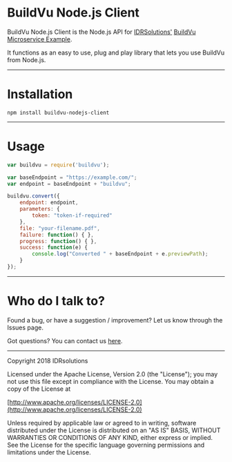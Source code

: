 # BuildVu Node.js Client #

BuildVu Node.js Client is the Node.js API for [IDRSolutions'](https://www.idrsolutions.com) [BuildVu Microservice Example](https://github.com/idrsolutions/buildvu-microservice-example).

It functions as an easy to use, plug and play library that lets you use BuildVu from Node.js. 

-----

# Installation #

```
npm install buildvu-nodejs-client
```

-----

# Usage #

```javascript
var buildvu = require('buildvu');

var baseEndpoint = "https://example.com/";
var endpoint = baseEndpoint + "buildvu";

buildvu.convert({
    endpoint: endpoint,
    parameters: {
        token: "token-if-required"
    },
    file: "your-filename.pdf",
    failure: function() { },
    progress: function() { },
    success: function(e) {
        console.log("Converted " + baseEndpoint + e.previewPath);
    }
});
```

-----

# Who do I talk to? #

Found a bug, or have a suggestion / improvement? Let us know through the Issues page.

Got questions? You can contact us [here](https://idrsolutions.zendesk.com/hc/en-us/requests/new).

-----

Copyright 2018 IDRsolutions

Licensed under the Apache License, Version 2.0 (the "License");
you may not use this file except in compliance with the License.
You may obtain a copy of the License at

[http://www.apache.org/licenses/LICENSE-2.0](http://www.apache.org/licenses/LICENSE-2.0)

Unless required by applicable law or agreed to in writing, software
distributed under the License is distributed on an "AS IS" BASIS,
WITHOUT WARRANTIES OR CONDITIONS OF ANY KIND, either express or implied.
See the License for the specific language governing permissions and
limitations under the License.